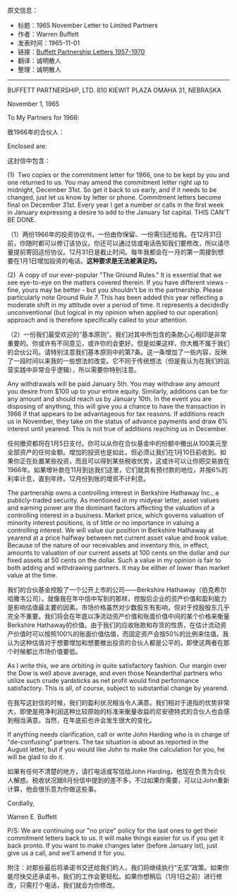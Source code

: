 原文信息：

- 标题：1965 November Letter to Limited Partners
- 作者：Warren Buffett
- 发表时间：1965-11-01
- 链接：[Buffett Partnership Letters 1957-1970](https://theoraclesclassroom.com/wp-content/uploads/2020/05/Buffett-Partnership-Letters-1957-1970-High-Quality.pdf)
- 翻译：诚明散人
- 整理：诚明散人
---

BUFFETT PARTNERSHIP, LTD. 
810 KIEWIT PLAZA
OMAHA 31, NEBRASKA

November 1, 1965

To My Partners for 1966: 

致1966年的合伙人：

Enclosed are:

这封信中包含：

(1)  Two copies or the commitment letter for 1966, one to be kept by you and one returned to us. You may amend the commitment letter right up to midnight, December 31st. So get it back to us early, and if it needs to be changed, just let us know by letter or phone. Commitment letters become final on December 31st. Every year I get a number or calls in the first week in January expressing a desire to add to the January 1st capital. THIS CAN'T BE DONE.

（1）两份1966年的投资协议书，一份由你保留、一份需归还给我。在12月31日前，你随时都可以修订该协议。你还可以通过信或电话告知我们要修改，所以请尽量提前寄回这份协议。12月31日是截止时间。每年我都会在一月的第一周接到想要在1月1日增加投资的电话。**这种要求是无法被满足的。**

(2)  A copy of our ever-popular "The Ground Rules." It is essential that we see eye-to-eye on the matters covered therein. If you have different views - fine, yours may be better - but you shouldn't be in the partnership. Please particularly note Ground Rule 7. This has been added this year reflecting a moderate shift in my attitude over a period of time. It represents a decidedly unconventional (but logical in my opinion when applied to our operation) approach and is therefore specifically called to your attention.

（2）一份我们最受欢迎的“基本原则”。我们对其中所包含的条款心心相印是非常重要的。你或许有不同意见，或许你的会更好。但是如果这样，你大概不属于我们的合伙公司。请特别注意我们基本原则中的第7条。这一条增加了一些内容，反映了一段时间以来我的一些想法的改变。它不同于传统想法（但是我认为在我们的运营实践中非常合乎逻辑），所以需要你特别注意。

Any withdrawals will be paid January 5th. You may withdraw any amount you desire from $100 up to your entire equity. Similarly, additions can be for any amount and should reach us by January 10th. In the event you are disposing of anything, this will give you a chance to have the transaction in 1966 if that appears to be advantageous for tax reasons. If additions reach us in November, they take on the status of advance payments and draw 6% interest until yearend. This is not true of additions reaching us in December.

任何撤资都将在1月5日支付。你可以从你在合伙基金中的份额中撤出从100美元至全部资产的任何金额。增加的投资也是如此，但必须让我们在1月10日前收到。如果你正在处置某些投资，而且可以得到某些税收优势，这或许可以让你把交易放在1966年。如果增补款在11月到达我们这里，它们就具有预付款的地位，并按6%的利率计息，直到年终。12月份到账的增资不计利息。  

The partnership owns a controlling interest in Berkshire Hathaway Inc., a publicly-traded security. As mentioned in my midyear letter, asset values and earning power are the dominant factors affecting the valuation of a controlling interest in a business. Market price, which governs valuation of minority interest positions, is of little or no importance in valuing a controlling interest. We will value our position in Berkshire Hathaway at yearend at a price halfway between net current asset value and book value. Because of the nature of our receivables and inventory this, in effect, amounts to valuation of our current assets at 100 cents on the dollar and our fixed assets at 50 cents on the dollar. Such a value in my opinion is fair to both adding and withdrawing partners. It may be either of lower than market value at the time.

我们的合伙基金控股了一个公开上市的公司——Berkshire Hathaway（伯克希尔哈撒韦公司）。就像我在年中信中写到的那样，控股后企业的资产价值和盈利能力是影响估值最主要的因素。市场价格虽然对少数股东有影响，但对于控股股东几乎完全不重要。我们将会在年底以净流动资产价值和账面价值中间的某个价格来衡量Berkshire Hathaway的价值。由于我们的应收账款和存货的性质，在估计流动资产价值时可以按照100%的账面价值估值，而固定资产会按50%的比例来估值。我认为这种估值对于想要增加和想要撤出投资的合伙人都是公平的。即使这两者在那个时候都比市场价值要低。

As I write this, we are orbiting in quite satisfactory fashion. Our margin over the Dow is well above average, and even those Neanderthal partners who utilize such crude yardsticks as net profit would find performance satisfactory. This is all, of course, subject to substantial change by yearend.

在我写这封信的时候，我们的盈利状况相当令人满意。我们相对于道指的优势非常大，即使是用净利润这种比较原始的标准来衡量收益的尼安德特式的合伙人也会感到相当满意。当然，在年底前也许会发生很大的变化。

If anything needs clarification, call or write John Harding who is in charge of "de-confusing" partners. The tax situation is about as reported in the August letter, but if you would like John to make the calculation for you, he will be glad to do it.

如果有任何不清楚的地方，请打电话或写信给John Harding，他现在负责为合伙人解惑。税收状况跟8月份信中提到的差不多，不过如果你需要，可以让John重新计算，他会很乐意为你做这些事。

Cordially, 

Warren E. Buffett

P/S: We are continuing our "no prize" policy for the last ones to get their commitment letters back to us. It will make things easier for us if you get it back pronto. If you want to make changes later (before January lst), just give us a call, and we'll amend it for you.

附注：对那些最后将承诺书交还给我们的人，我们将继续执行“无奖”政策。如果你能尽快交还承诺书，我们的工作会更轻松。如果你想稍后（1月1日之前）进行修改，只需打个电话，我们就会为你修改。